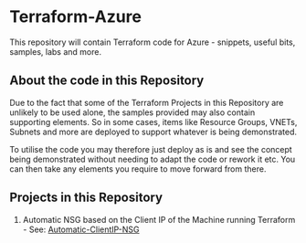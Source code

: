 # Terraform-Azure
This repository will contain Terraform code for Azure -  snippets, useful bits, samples, labs and more.

## About the code in this Repository
Due to the fact that some of the Terraform Projects in this Repository are unlikely to be used alone, the samples provided may also contain supporting elements. So in some cases, items like Resource Groups, VNETs, Subnets and more are deployed to support whatever is being demonstrated. 
  
To utilise the code you may therefore just deploy as is and see the concept being demonstrated without needing to adapt the code or rework it etc. You can then take any elements you require to move forward from there. 

## Projects in this Repository

1. Automatic NSG based on the Client IP of the Machine running Terraform - See: <a href="https://github.com/jakewalsh90/Terraform-Azure/tree/main/Automatic-ClientIP-NSG">Automatic-ClientIP-NSG</a>
